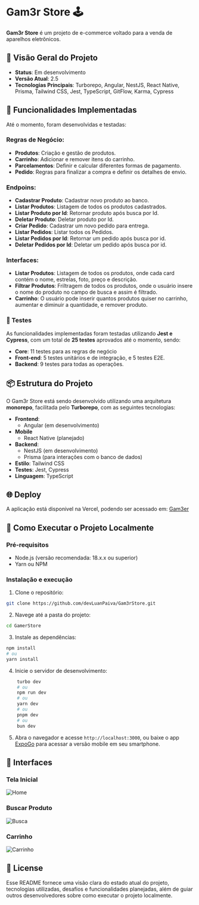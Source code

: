 # Gam3r Store 🕹️

**Gam3r Store** é um projeto de e-commerce voltado para a venda de aparelhos eletrônicos.

## 🚀 Visão Geral do Projeto

- **Status**: Em desenvolvimento
- **Versão Atual**: 2.5
- **Tecnologias Principais**: Turborepo, Angular, NestJS, React Native, Prisma, Tailwind CSS, Jest, TypeScript, GitFlow, Karma, Cypress

## 🔧 Funcionalidades Implementadas

Até o momento, foram desenvolvidas e testadas:
### Regras de Negócio:
- **Produtos**: Criação e gestão de produtos.
- **Carrinho**: Adicionar e remover itens do carrinho.
- **Parcelamentos**: Definir e calcular diferentes formas de pagamento.
- **Pedido**: Regras para finalizar a compra e definir os detalhes de envio.

### Endpoins:
- **Cadastrar Produto**: Cadastrar novo produto ao banco.
- **Listar Produtos**: Listagem de todos os produtos cadastrados.
- **Listar Produto por Id**: Retornar produto após busca por Id.
- **Deletar Produto**: Deletar produto por Id.
- **Criar Pedido**: Cadastrar um novo pedido para entrega.
- **Listar Pedidos**: Listar todos os Pedidos.
- **Listar Pedidos por Id**: Retornar um pedido após busca por id.
- **Deletar Pedidos por Id**: Deletar um pedido após busca por id.

### Interfaces:
- **Listar Produtos**: Listagem de todos os produtos, onde cada card contém o nome, estrelas, foto, preço e descrição.
- **Filtrar Produtos**: Friltragem de todos os produtos, onde o usuário insere o nome do produto no campo de busca e assim é filtrado.
- **Carrinho**: O usuário pode inserir quantos produtos quiser no carrinho, aumentar e diminuir a quantidade, e remover produto.

### 🧪 Testes

As funcionalidades implementadas foram testadas utilizando **Jest e Cypress**, com um total de **25 testes** aprovados até o momento, sendo:
- **Core**: 11 testes para as regras de negócio
- **Front-end**: 5 testes unitários e de integração, e 5 testes E2E.
- **Backend**: 9 testes para todas as operações.

## 📦 Estrutura do Projeto

O Gam3r Store está sendo desenvolvido utilizando uma arquitetura **monorepo**, facilitada pelo **Turborepo**, com as seguintes tecnologias:

- **Frontend**: 
  - Angular (em desenvolvimento)
- **Mobile**
  - React Native (planejado)
- **Backend**: 
  - NestJS (em desenvolvimento)
  - Prisma (para interações com o banco de dados)
- **Estilo**: Tailwind CSS
- **Testes**: Jest, Cypress
- **Linguagem**: TypeScript

## 🌐 Deploy
A aplicação está disponivel na Vercel, podendo ser acessado em: [Gam3er](https://game-api-beta.vercel.app)

## 📂 Como Executar o Projeto Localmente

### Pré-requisitos

- Node.js (versão recomendada: 18.x.x ou superior)
- Yarn ou NPM

### Instalação e execução
1. Clone o repositório:
```sh
git clone https://github.com/devLuanPaiva/Gam3rStore.git
```
2. Navege até a pasta do projeto:
```sh
cd GamerStore
```
3. Instale as dependências:
```bash
npm install
# ou 
yarn install
```
4. Inicie o servidor de desenvolvimento:

```bash
    turbo dev
    # ou
    npm run dev
    # ou
    yarn dev
    # ou
    pnpm dev
    # ou
    bun dev
```
5. Abra o navegador e acesse `http://localhost:3000`, ou baixe o app [ExpoGo](https://expo.dev/go) para acessar a versão mobile em seu smartphone.


## 🌌 Interfaces
### Tela Inicial
![Home](https://i.ibb.co/1Jfd2pv/Captura-de-tela-2024-10-30-142933.png)

### Buscar Produto
![Busca](https://i.ibb.co/vVgyw46/Captura-de-tela-2024-10-30-142946.png)

### Carrinho
![Carrinho](https://i.ibb.co/9rG2pwq/Captura-de-tela-2024-10-30-143008.png)

## 🧾 License
Esse README fornece uma visão clara do estado atual do projeto, tecnologias utilizadas, desafios e funcionalidades planejadas, além de guiar outros desenvolvedores sobre como executar o projeto localmente.
